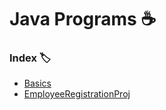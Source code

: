 
# Java Programs ☕



### Index 🏷

+ [Basics](https://github.com/Aisha29301/Java_Programs/tree/main/Basics)
+ [EmployeeRegistrationProj](https://github.com/Aisha29301/Java_Programs/tree/main/EmployeeRegistrationProj)

